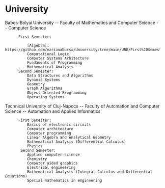 # University

 Babes-Bolyai University -- Faculty of Mathematics and Computer Science -- Computer Science
 
          First Semester:
          
              [Algebra]: https://github.com/marianabucsa/University/tree/main/UBB/First%20Semester/Algebra
              Computational Logic
              Computer Systems Arhitecture
              Fundaments of Programming
              Mathematical Analysis
          Second Semester:
              Data Structures and Algorithms
              Dynamic Systems
              Geometry
              Graph Algorithms
              Object Oriented Programming
              Operating Systems
         
Technical University of Cluj-Napoca -- Faculty of Automation and Computer Science -- Automation and Applied Informatics

          First Semester:
              Basics of electronic circuits
              Computer architecture
              Computer programming
              Linear Algebra and Analytical Geometry
              Mathematical Analysis (Differential Calculus)
              Physics
           Second Semester:
              Applied computer science
              Chemistry
              Computer aided graphics
              Electrical engineering
              Mathematical Analysis (Integral Calculus and Differential Equations)
              Special mathematics in engineering
